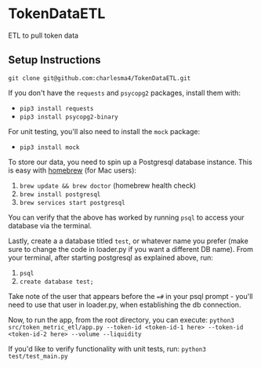 # TokenDataETL
ETL to pull token data

## Setup Instructions
`git clone git@github.com:charlesma4/TokenDataETL.git`

If you don't have the `requests` and `psycopg2` packages, install them with:
- `pip3 install requests`
- `pip3 install psycopg2-binary`

For unit testing, you'll also need to install the `mock` package:
- `pip3 install mock`

To store our data, you need to spin up a Postgresql database instance. This is easy with [homebrew](https://docs.brew.sh/Installation) (for Mac users):
1. `brew update && brew doctor` (homebrew health check)
1. `brew install postgresql`
1. `brew services start postgresql`

You can verify that the above has worked by running `psql` to access your database via the terminal.

Lastly, create a a database titled `test`, or whatever name you prefer (make sure to change the code in loader.py if you want a different DB name).
From your terminal, after starting postgresql as explained above, run:
1. `psql`
1. `create database test;`

Take note of the user that appears before the `=#` in your psql prompt - you'll need to use that user in loader.py, when establishing the db connection.

Now, to run the app, from the root directory, you can execute:
`python3 src/token_metric_etl/app.py --token-id <token-id-1 here> --token-id <token-id-2 here> --volume --liquidity`

If you'd like to verify functionality with unit tests, run:
`python3 test/test_main.py`

